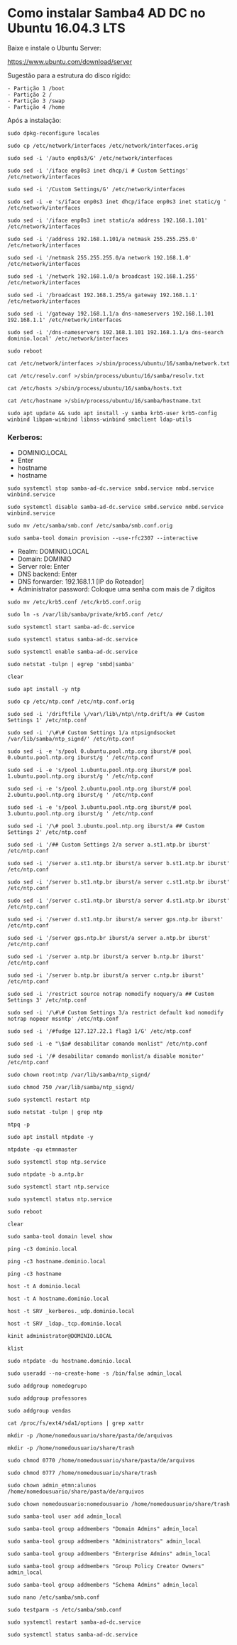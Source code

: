 # Como instalar Samba4 AD DC no Ubuntu 16.04.3 LTS

Baixe e instale o Ubuntu Server:

https://www.ubuntu.com/download/server

Sugestão para a estrutura do disco rígido:

	- Partição 1 /boot
	- Partição 2 /
	- Partição 3 /swap
	- Partição 4 /home
 
 Após a instalação:
 
```sudo dpkg-reconfigure locales```

```sudo cp /etc/network/interfaces /etc/network/interfaces.orig```

```sudo sed -i '/auto enp0s3/G' /etc/network/interfaces```

```sudo sed -i '/iface enp0s3 inet dhcp/i # Custom Settings' /etc/network/interfaces```

```sudo sed -i '/Custom Settings/G' /etc/network/interfaces```

```sudo sed -i -e 's/iface enp0s3 inet dhcp/iface enp0s3 inet static/g ' /etc/network/interfaces```

```sudo sed -i '/iface enp0s3 inet static/a address 192.168.1.101' /etc/network/interfaces```

```sudo sed -i '/address 192.168.1.101/a netmask 255.255.255.0' /etc/network/interfaces```

```sudo sed -i '/netmask 255.255.255.0/a network 192.168.1.0' /etc/network/interfaces```

```sudo sed -i '/network 192.168.1.0/a broadcast 192.168.1.255' /etc/network/interfaces```

```sudo sed -i '/broadcast 192.168.1.255/a gateway 192.168.1.1' /etc/network/interfaces```

```sudo sed -i '/gateway 192.168.1.1/a dns-nameservers 192.168.1.101 192.168.1.1' /etc/network/interfaces```

```sudo sed -i '/dns-nameservers 192.168.1.101 192.168.1.1/a dns-search dominio.local' /etc/network/interfaces```

```sudo reboot```

```cat /etc/network/interfaces >/sbin/process/ubuntu/16/samba/network.txt```

```cat /etc/resolv.conf >/sbin/process/ubuntu/16/samba/resolv.txt```

```cat /etc/hosts >/sbin/process/ubuntu/16/samba/hosts.txt```

```cat /etc/hostname >/sbin/process/ubuntu/16/samba/hostname.txt```

```sudo apt update && sudo apt install -y samba krb5-user krb5-config winbind libpam-winbind libnss-winbind smbclient ldap-utils``` 

### Kerberos:
 - DOMINIO.LOCAL
 - Enter
 - hostname
 - hostname

```sudo systemctl stop samba-ad-dc.service smbd.service nmbd.service winbind.service```

```sudo systemctl disable samba-ad-dc.service smbd.service nmbd.service winbind.service```

```sudo mv /etc/samba/smb.conf /etc/samba/smb.conf.orig```

```sudo samba-tool domain provision --use-rfc2307 --interactive```

 - Realm: DOMINIO.LOCAL
 - Domain: DOMINIO
 - Server role: Enter
 - DNS backend: Enter
 - DNS forwarder: 192.168.1.1 [IP do Roteador]
 - Administrator password: Coloque uma senha com mais de 7 digitos 

```sudo mv /etc/krb5.conf /etc/krb5.conf.orig```

```sudo ln -s /var/lib/samba/private/krb5.conf /etc/```

```sudo systemctl start samba-ad-dc.service```

```sudo systemctl status samba-ad-dc.service```

```sudo systemctl enable samba-ad-dc.service```

```sudo netstat -tulpn | egrep 'smbd|samba'```

```clear```

```sudo apt install -y ntp```

```sudo cp /etc/ntp.conf /etc/ntp.conf.orig```

```sudo sed -i '/driftfile \/var\/lib\/ntp\/ntp.drift/a ## Custom Settings 1' /etc/ntp.conf```

```sudo sed -i '/\#\# Custom Settings 1/a ntpsigndsocket /var/lib/samba/ntp_signd/' /etc/ntp.conf```

```sudo sed -i -e 's/pool 0.ubuntu.pool.ntp.org iburst/# pool 0.ubuntu.pool.ntp.org iburst/g ' /etc/ntp.conf```

```sudo sed -i -e 's/pool 1.ubuntu.pool.ntp.org iburst/# pool 1.ubuntu.pool.ntp.org iburst/g ' /etc/ntp.conf```

```sudo sed -i -e 's/pool 2.ubuntu.pool.ntp.org iburst/# pool 2.ubuntu.pool.ntp.org iburst/g ' /etc/ntp.conf```

```sudo sed -i -e 's/pool 3.ubuntu.pool.ntp.org iburst/# pool 3.ubuntu.pool.ntp.org iburst/g ' /etc/ntp.conf```

```sudo sed -i '/\# pool 3.ubuntu.pool.ntp.org iburst/a ## Custom Settings 2' /etc/ntp.conf```

```sudo sed -i '/## Custom Settings 2/a server a.st1.ntp.br iburst' /etc/ntp.conf```

```sudo sed -i '/server a.st1.ntp.br iburst/a server b.st1.ntp.br iburst' /etc/ntp.conf```

```sudo sed -i '/server b.st1.ntp.br iburst/a server c.st1.ntp.br iburst' /etc/ntp.conf```

```sudo sed -i '/server c.st1.ntp.br iburst/a server d.st1.ntp.br iburst' /etc/ntp.conf```

```sudo sed -i '/server d.st1.ntp.br iburst/a server gps.ntp.br iburst' /etc/ntp.conf```

```sudo sed -i '/server gps.ntp.br iburst/a server a.ntp.br iburst' /etc/ntp.conf```

```sudo sed -i '/server a.ntp.br iburst/a server b.ntp.br iburst' /etc/ntp.conf```

```sudo sed -i '/server b.ntp.br iburst/a server c.ntp.br iburst' /etc/ntp.conf```

```sudo sed -i '/restrict source notrap nomodify noquery/a ## Custom Settings 3' /etc/ntp.conf```

```sudo sed -i '/\#\# Custom Settings 3/a restrict default kod nomodify notrap nopeer mssntp' /etc/ntp.conf```

```sudo sed -i '/#fudge 127.127.22.1 flag3 1/G' /etc/ntp.conf```

```sudo sed -i -e "\$a# desabilitar comando monlist" /etc/ntp.conf```

```sudo sed -i '/# desabilitar comando monlist/a disable monitor' /etc/ntp.conf```
	 		 
```sudo chown root:ntp /var/lib/samba/ntp_signd/```

```sudo chmod 750 /var/lib/samba/ntp_signd/```

```sudo systemctl restart ntp```

```sudo netstat -tulpn | grep ntp```

```ntpq -p```

```sudo apt install ntpdate -y```

```ntpdate -qu etmnmaster```

```sudo systemctl stop ntp.service```

```sudo ntpdate -b a.ntp.br```

```sudo systemctl start ntp.service```

```sudo systemctl status ntp.service```

```sudo reboot```

```clear```

```sudo samba-tool domain level show```

```ping -c3 dominio.local```

```ping -c3 hostname.dominio.local```

```ping -c3 hostname```

```host -t A dominio.local```

```host -t A hostname.dominio.local```

```host -t SRV _kerberos._udp.dominio.local```

```host -t SRV _ldap._tcp.dominio.local```

```kinit administrator@DOMINIO.LOCAL```

```klist```

```sudo ntpdate -du hostname.dominio.local```

```sudo useradd --no-create-home -s /bin/false admin_local```

```sudo addgroup nomedogrupo```

```sudo addgroup professores```

```sudo addgroup vendas```

```cat /proc/fs/ext4/sda1/options | grep xattr```

```mkdir -p /home/nomedousuario/share/pasta/de/arquivos```

```mkdir -p /home/nomedousuario/share/trash```

```sudo chmod 0770 /home/nomedousuario/share/pasta/de/arquivos```

```sudo chmod 0777 /home/nomedousuario/share/trash```

```sudo chown admin_etmn:alunos /home/nomedousuario/share/pasta/de/arquivos```

```sudo chown nomedousuario:nomedousuario /home/nomedousuario/share/trash```

```sudo samba-tool user add admin_local```

```sudo samba-tool group addmembers "Domain Admins" admin_local```

```sudo samba-tool group addmembers "Administrators" admin_local```

```sudo samba-tool group addmembers "Enterprise Admins" admin_local```

```sudo samba-tool group addmembers "Group Policy Creator Owners" admin_local```

```sudo samba-tool group addmembers "Schema Admins" admin_local```

```sudo nano /etc/samba/smb.conf```

```sudo testparm -s /etc/samba/smb.conf```

```sudo systemctl restart samba-ad-dc.service```

```sudo systemctl status samba-ad-dc.service```
   
